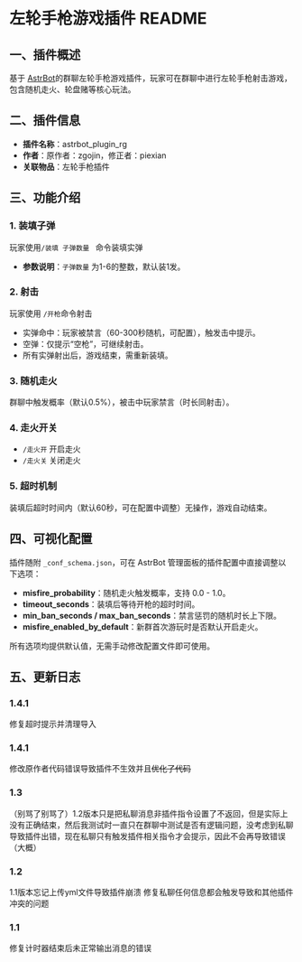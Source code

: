 # 左轮手枪游戏插件 README  

## 一、插件概述  
基于 [AstrBot](https://github.com/AstrBotDevs/AstrBot)的群聊左轮手枪游戏插件，玩家可在群聊中进行左轮手枪射击游戏，包含随机走火、轮盘赌等核心玩法。  


## 二、插件信息  
- **插件名称**：astrbot_plugin_rg  
- **作者**：原作者：zgojin，修正者：piexian  
- **关联物品**：左轮手枪插件  


## 三、功能介绍
### 1. 装填子弹
玩家使用` /装填 子弹数量  ` 命令装填实弹
- **参数说明**：`子弹数量` 为1-6的整数，默认装1发。  

### 2. 射击
玩家使用 `/开枪`命令射击
- 实弹命中：玩家被禁言（60-300秒随机，可配置），触发击中提示。
- 空弹：仅提示“空枪”，可继续射击。  
- 所有实弹射出后，游戏结束，需重新装填。  

### 3. 随机走火

群聊中触发概率（默认0.5%），被击中玩家禁言（时长同射击）。

### 4. 走火开关
- `/走火开` 开启走火
- `/走火关` 关闭走火

### 5. 超时机制

装填后超时时间内（默认60秒，可在配置中调整）无操作，游戏自动结束。

## 四、可视化配置

插件随附 `_conf_schema.json`，可在 AstrBot 管理面板的插件配置中直接调整以下选项：

- **misfire_probability**：随机走火触发概率，支持 0.0 - 1.0。
- **timeout_seconds**：装填后等待开枪的超时时间。
- **min_ban_seconds / max_ban_seconds**：禁言惩罚的随机时长上下限。
- **misfire_enabled_by_default**：新群首次游玩时是否默认开启走火。

所有选项均提供默认值，无需手动修改配置文件即可使用。

## 五、更新日志

### 1.4.1

修复超时提示并清理导入

### 1.4.1

修改原作者代码错误导致插件不生效并且~~优化了代码~~  

### 1.3  

（别骂了别骂了）1.2版本只是把私聊消息非插件指令设置了不返回，但是实际上没有正确结束，然后我测试时一直只在群聊中测试是否有逻辑问题，没考虑到私聊导致插件出错，现在私聊只有触发插件相关指令才会提示，因此不会再导致错误（大概）  

### 1.2  

1.1版本忘记上传yml文件导致插件崩溃 修复私聊任何信息都会触发导致和其他插件冲突的问题  

### 1.1  

修复计时器结束后未正常输出消息的错误  
